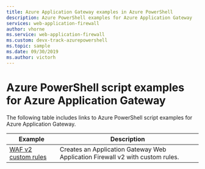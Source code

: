 ```yaml
---
title: Azure Application Gateway examples in Azure PowerShell
description: Azure PowerShell examples for Azure Application Gateway
services: web-application-firewall
author: vhorne
ms.service: web-application-firewall
ms.custom: devx-track-azurepowershell
ms.topic: sample
ms.date: 09/30/2019
ms.author: victorh
---
```

# Azure PowerShell script examples for Azure Application Gateway

The following table includes links to Azure PowerShell script examples for Azure Application Gateway.

| Example | Description |
| ------- | ----------- |
|[WAF v2 custom rules](../scripts/waf-custom-rules-powershell.md)|Creates an Application Gateway Web Application Firewall v2 with custom rules. |
